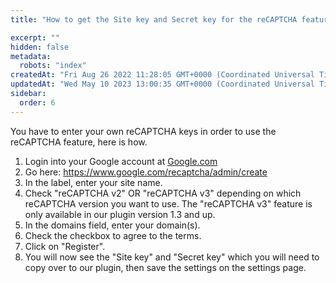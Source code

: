 ```yaml
---
title: "How to get the Site key and Secret key for the reCAPTCHA feature?"

excerpt: ""
hidden: false
metadata: 
  robots: "index"
createdAt: "Fri Aug 26 2022 11:28:05 GMT+0000 (Coordinated Universal Time)"
updatedAt: "Wed May 10 2023 13:00:35 GMT+0000 (Coordinated Universal Time)"
sidebar:
  order: 6
---
```

You have to enter your own reCAPTCHA keys in order to use the reCAPTCHA feature, here is how.

<ol><li>Login into your Google account at <a href="https://www.google.com" target="_blank">Google.com</a> </li>
<li>Go here: <a href="https://www.google.com/recaptcha/admin/create" target="_blank">https://www.google.com/recaptcha/admin/create</a> </li>
<li>In the label, enter your site name.</li>
<li>Check "reCAPTCHA v2" OR "reCAPTCHA v3" depending on which reCAPTCHA version you want to use. The "reCAPTCHA v3" feature is only available in our plugin version 1.3 and up.</li>
<li>In the domains field, enter your domain(s).</li>
<li>Check the checkbox to agree to the terms.</li>
<li>Click on "Register".</li>
<li>You will now see the "Site key" and "Secret key" which you will need to copy over to our plugin, then save the settings on the settings page.</li></ol>
